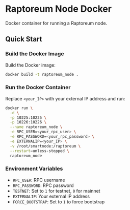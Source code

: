 # Raptoreum Node Docker

Docker container for running a Raptoreum node.

## Quick Start

### Build the Docker Image

Build the Docker image:

```bash
docker build -t raptoreum_node .
```

### Run the Docker Container

Replace `<your_IP>` with your external IP address and run:

```bash
docker run \
  -d \
  -p 10225:10225 \
  -p 10226:10226 \
  --name raptoreum_node \
  -e RPC_USER=<your_rpc_user> \
  -e RPC_PASSWORD=<your_rpc_password> \
  -e EXTERNALIP=<your_IP> \
  -v /root/smartnode:/raptoreum \
  --restart=unless-stopped \
  raptoreum_node
```

### Environment Variables

- `RPC_USER`: RPC username
- `RPC_PASSWORD`: RPC password
- `TESTNET`: Set to `1` for testnet, `0` for mainnet
- `EXTERNALIP`: Your external IP address
- `FORCE_BOOTSTRAP`: Set to `1` to force bootstrap
